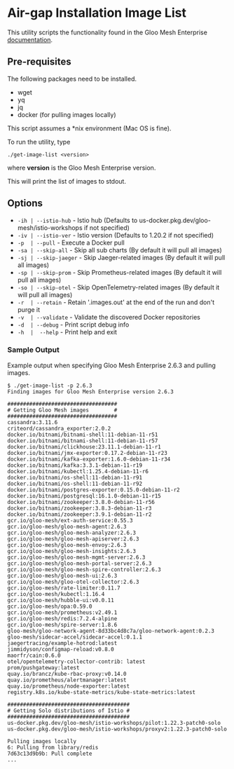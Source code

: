# Air-gap Installation Image List
This utility scripts the functionality found in the Gloo Mesh Enterprise [documentation](https://docs.solo.io/gloo-mesh-enterprise/latest/setup/install/airgap_install/).


## Pre-requisites
The following packages need to be installed.
- wget
- yq
- jq
- docker (for pulling images locally)

This script assumes a *nix environment (Mac OS is fine).

To run the utility, type

```
./get-image-list <version>
```

where **version** is the Gloo Mesh Enterprise version.

This will print the list of images to stdout.

## Options

- `-ih | --istio-hub`         - Istio hub (Defaults to us-docker.pkg.dev/gloo-mesh/istio-workshops if not specified)
- `-iv | --istio-ver`         - Istio version (Defaults to 1.20.2 if not specified)
- `-p  | --pull`              - Execute a Docker pull
- `-sa | --skip-all`          - Skip all sub charts (By default it will pull all images)
- `-sj | --skip-jaeger`       - Skip Jaeger-related images (By default it will pull all images)
- `-sp | --skip-prom`         - Skip Prometheus-related images (By default it will pull all images)
- `-so | --skip-otel`         - Skip OpenTelemetry-related images (By default it will pull all images)
- `-r  | --retain`            - Retain '.images.out' at the end of the run and don't purge it
- `-v  | --validate`          - Validate the discovered Docker repositories
- `-d  | --debug`             - Print script debug info
- `-h  |  --help`             - Print help and exit

### Sample Output

Example output when specifying Gloo Mesh Enterprise 2.6.3 and pulling images.
```
$ ./get-image-list -p 2.6.3
Finding images for Gloo Mesh Enterprise version 2.6.3

###################################
# Getting Gloo Mesh images        #
###################################
cassandra:3.11.6
criteord/cassandra_exporter:2.0.2
docker.io/bitnami/bitnami-shell:11-debian-11-r51
docker.io/bitnami/bitnami-shell:11-debian-11-r57
docker.io/bitnami/clickhouse:23.11.1-debian-11-r1
docker.io/bitnami/jmx-exporter:0.17.2-debian-11-r23
docker.io/bitnami/kafka-exporter:1.6.0-debian-11-r34
docker.io/bitnami/kafka:3.3.1-debian-11-r19
docker.io/bitnami/kubectl:1.25.4-debian-11-r6
docker.io/bitnami/os-shell:11-debian-11-r91
docker.io/bitnami/os-shell:11-debian-11-r92
docker.io/bitnami/postgres-exporter:0.15.0-debian-11-r2
docker.io/bitnami/postgresql:16.1.0-debian-11-r15
docker.io/bitnami/zookeeper:3.8.0-debian-11-r56
docker.io/bitnami/zookeeper:3.8.3-debian-11-r3
docker.io/bitnami/zookeeper:3.9.1-debian-11-r2
gcr.io/gloo-mesh/ext-auth-service:0.55.3
gcr.io/gloo-mesh/gloo-mesh-agent:2.6.3
gcr.io/gloo-mesh/gloo-mesh-analyzer:2.6.3
gcr.io/gloo-mesh/gloo-mesh-apiserver:2.6.3
gcr.io/gloo-mesh/gloo-mesh-envoy:2.6.3
gcr.io/gloo-mesh/gloo-mesh-insights:2.6.3
gcr.io/gloo-mesh/gloo-mesh-mgmt-server:2.6.3
gcr.io/gloo-mesh/gloo-mesh-portal-server:2.6.3
gcr.io/gloo-mesh/gloo-mesh-spire-controller:2.6.3
gcr.io/gloo-mesh/gloo-mesh-ui:2.6.3
gcr.io/gloo-mesh/gloo-otel-collector:2.6.3
gcr.io/gloo-mesh/rate-limiter:0.11.7
gcr.io/gloo-mesh/kubectl:1.16.4
gcr.io/gloo-mesh/hubble-ui:v0.0.11
gcr.io/gloo-mesh/opa:0.59.0
gcr.io/gloo-mesh/prometheus:v2.49.1
gcr.io/gloo-mesh/redis:7.2.4-alpine
gcr.io/gloo-mesh/spire-server:1.8.6
gloo-mesh/gloo-network-agent-8d33bc4d8c7a/gloo-network-agent:0.2.3
gloo-mesh/sidecar-accel/sidecar-accel:0.1.1
jaegertracing/example-hotrod:latest
jimmidyson/configmap-reload:v0.8.0
maorfr/cain:0.6.0
otel/opentelemetry-collector-contrib: latest
prom/pushgateway:latest
quay.io/brancz/kube-rbac-proxy:v0.14.0
quay.io/prometheus/alertmanager:latest
quay.io/prometheus/node-exporter:latest
registry.k8s.io/kube-state-metrics/kube-state-metrics:latest

#######################################
# Getting Solo distributions of Istio #
#######################################
us-docker.pkg.dev/gloo-mesh/istio-workshops/pilot:1.22.3-patch0-solo
us-docker.pkg.dev/gloo-mesh/istio-workshops/proxyv2:1.22.3-patch0-solo

Pulling images locally
6: Pulling from library/redis
7d63c13d9b9b: Pull complete
...
```

